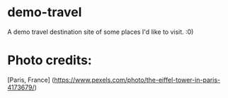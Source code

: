 # demo-travel
A demo travel destination site of some places I'd like to visit. :0) 

# Photo credits:
[Paris, France] (https://www.pexels.com/photo/the-eiffel-tower-in-paris-4173679/)
